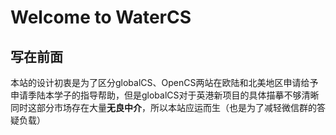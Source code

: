 # Welcome to WaterCS

## 写在前面
本站的设计初衷是为了区分globalCS、OpenCS两站在欧陆和北美地区申请给予申请季陆本学子的指导帮助，但是globalCS对于英港新项目的具体描摹不够清晰
同时这部分市场存在大量**无良中介**，所以本站应运而生（也是为了减轻微信群的答疑负载）


